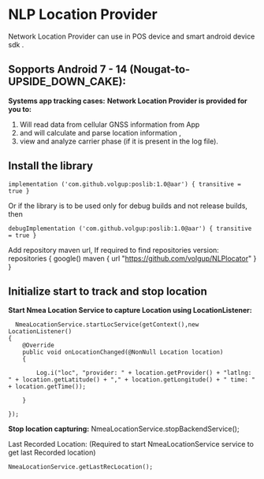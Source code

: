 # NLP Location Provider
Network Location Provider can use in POS device and smart android device sdk .
 

## Sopports Android 7 - 14 (Nougat-to-UPSIDE_DOWN_CAKE):
**Systems app tracking cases:** 
**Network Location Provider is provided for you to:** 
1. Will read data from cellular GNSS information  from App
2. and will calculate and parse  location information ,
3. view and analyze carrier phase (if it is present in the log file).

## Install the library
    implementation ('com.github.volgup:poslib:1.0@aar') { transitive = true }

Or if the library is to be used only for debug builds and not release builds, then
    
    debugImplementation ('com.github.volgup:poslib:1.0@aar') { transitive = true }

Add repository maven url, If required to find repositories version: 
    repositories 
    {
        google()
        maven {
            url "https://github.com/volgup/NLPlocator"
        }
    }
## Initialize start to track and stop location

 **Start Nmea Location Service to capture Location using LocationListener:**
 
      NmeaLocationService.startLocService(getContext(),new LocationListener() 
    {
        @Override
        public void onLocationChanged(@NonNull Location location)
        { 
                                 
            Log.i("loc", "provider: " + location.getProvider() + "latlng: " + location.getLatitude() + "," + location.getLongitude() + " time: " + location.getTime());
    
        }
            
    }); 
**Stop location capturing:**
 NmeaLocationService.stopBackendService();

Last Recorded Location: (Required to start NmeaLocationService service
to get last Recorded location)

    NmeaLocationService.getLastRecLocation();

